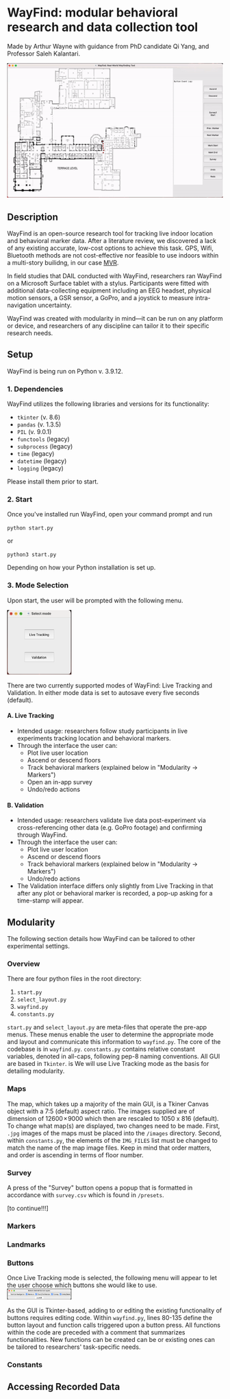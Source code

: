 # WayFind: modular behavioral research and data collection tool
Made by Arthur Wayne with guidance from PhD candidate Qi Yang, and Professor Saleh Kalantari. 

![alt text](https://github.com/CornellDAIL/WayFind/blob/main/images/sample.gif)

## Description
WayFind is an open-source research tool for tracking live indoor location and behavioral marker data. After a literature review, we discovered a lack of any existing accurate, low-cost options to achieve this task. GPS, Wifi, Bluetooth methods are not cost-effective nor feasible to use indoors within a multi-story builidng, in our case <a href ="https://goo.gl/maps/QW24xXuv98w6MHvm6">MVR</a>.

In field studies that DAIL conducted with WayFind, researchers ran WayFind on a Microsoft Surface tablet with a stylus. Participants were fitted with additional data-collecting equipment including an EEG headset, physical motion sensors, a GSR sensor, a GoPro, and a joystick to measure intra-navigation uncertainty.

WayFind was created with modularity in mind—it can be run on any platform or device, and researchers of any discipline can tailor it to their specific research needs.

## Setup
WayFind is being run on Python v. 3.9.12.

### 1. Dependencies
WayFind utilizes the following libraries and versions for its functionality:
- `tkinter` (v. 8.6)
- `pandas` (v. 1.3.5)
- `PIL` (v. 9.0.1)
- `functools` (legacy)
- `subprocess` (legacy)
- `time` (legacy)
- `datetime` (legacy)
- `logging` (legacy)

Please install them prior to start.

### 2. Start

Once you've installed run WayFind, open your command prompt and run

`python start.py`

or

`python3 start.py`

Depending on how your Python installation is set up.
  
### 3. Mode Selection

Upon start, the user will be prompted with the following menu.

<img src="https://github.com/CornellDAIL/WayFind/blob/main/images/modes.png" width=150px height=150px>

There are two currently supported modes of WayFind: Live Tracking and Validation. In either mode data is set to autosave every five seconds (default).

#### A. Live Tracking
- Intended usage: researchers follow study participants in live experiments tracking location and behavioral markers.
- Through the interface the user can:
  - Plot live user location
  - Ascend or descend floors
  - Track behavioral markers (explained below in "Modularity -> Markers")
  - Open an in-app survey
  - Undo/redo actions 
 
#### B. Validation
- Intended usage: researchers validate live data post-experiment via cross-referencing other data (e.g. GoPro footage) and confirming through WayFind.
- Through the interface the user can:
  - Plot live user location
  - Ascend or descend floors
  - Track behavioral markers (explained below in "Modularity -> Markers")
  - Undo/redo actions 
- The Validation interface differs only slightly from Live Tracking in that after any plot or behavioral marker is recorded, a pop-up asking for a time-stamp will appear.

## Modularity
The following section details how WayFind can be tailored to other experimental settings.

### Overview

There are four python files in the root directory:
1. `start.py`
2. `select_layout.py`
3. `wayfind.py`
4. `constants.py`

`start.py` and `select_layout.py` are meta-files that operate the pre-app menus. These menus enable the user to determine the appropriate mode and layout and communicate this information to `wayfind.py`. The core of the codebase is in `wayfind.py`. `constants.py` contains relative constant variables, denoted in all-caps, following pep-8 naming conventions. All GUI are based in `Tkinter`. is We will use Live Tracking mode as the basis for detailing modularity.

### Maps
The map, which takes up a majority of the main GUI, is a Tkiner Canvas object with a 7:5 (default) aspect ratio. The images supplied are of dimension of 12600 × 9000 which then are rescaled to 1050 x 816 (default). To change what map(s) are displayed, two changes need to be made. First, `.jpg` images of the maps must be placed into the `/images` directory. Second, within `constants.py`, the elements of the `IMG_FILES` list must be changed to match the name of the map image files. Keep in mind that order matters, and order is ascending in terms of floor number.

### Survey
A press of the "Survey" button opens a popup that is formatted in accordance with `survey.csv` which is found in `/presets`.

[to continue!!!]

### Markers

### Landmarks

### Buttons
Once Live Tracking mode is selected, the following menu will appear to let the user choose which buttons she would like to use.
<img src="https://github.com/CornellDAIL/WayFind/blob/main/images/buttons.png" width=150px height=25px>

As the GUI is Tkinter-based, adding to or editing the existing functionality of buttons requires editing code. Within `wayfind.py`, lines 80-135 define the button layout and function calls triggered upon a button press. All functions within the code are preceded with a comment that summarizes functionalities. New functions can be created can be or existing ones can be tailored to researchers' task-specific needs.

### Constants

## Accessing Recorded Data
